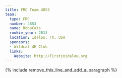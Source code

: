 ```yaml
---
title: FRC Team 4853
team:
  type: FRC
  number: 4853
  name: RoboCats
  rookie_year: 2013
  location: Idalou, TX, USA
  sponsors:
  - Wildcat 4H Club
  links:
    Website: http://Firstinidalou.org
---
```


{% include remove_this_line_and_add_a_paragraph %}
